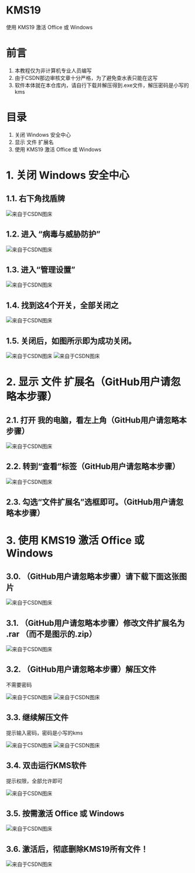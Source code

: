 # KMS19
使用 KMS19 激活 Office 或 Windows


# 前言
1. 本教程仅为非计算机专业人员编写
2. 由于CSDN那边审核文章十分严格，为了避免查水表只能在这写
3. 软件本体就在本仓库内，请自行下载并解压得到.exe文件，解压密码是小写的kms


# 目录
1. 关闭 Windows 安全中心
2. 显示 文件 扩展名
3. 使用 KMS19 激活 Office 或 Windows


# 1. 关闭 Windows 安全中心
## 1.1. 右下角找盾牌
![来自于CSDN图床](https://img-blog.csdnimg.cn/20201018111404336.png#pic_center)

## 1.2. 进入 “病毒与威胁防护”
![来自于CSDN图床](https://img-blog.csdnimg.cn/20201018111418913.png?x-oss-process=image/watermark,type_ZmFuZ3poZW5naGVpdGk,shadow_10,text_aHR0cHM6Ly9ibG9nLmNzZG4ubmV0L3dlaXhpbl80NTY4NjIwMQ==,size_16,color_FFFFFF,t_70#pic_center)

## 1.3. 进入“管理设置”
![来自于CSDN图床](https://img-blog.csdnimg.cn/20201018111431152.png?x-oss-process=image/watermark,type_ZmFuZ3poZW5naGVpdGk,shadow_10,text_aHR0cHM6Ly9ibG9nLmNzZG4ubmV0L3dlaXhpbl80NTY4NjIwMQ==,size_16,color_FFFFFF,t_70#pic_center)

## 1.4. 找到这4个开关，全部关闭之
![来自于CSDN图床](https://img-blog.csdnimg.cn/20201018111440467.png?x-oss-process=image/watermark,type_ZmFuZ3poZW5naGVpdGk,shadow_10,text_aHR0cHM6Ly9ibG9nLmNzZG4ubmV0L3dlaXhpbl80NTY4NjIwMQ==,size_16,color_FFFFFF,t_70#pic_center)

## 1.5. 关闭后，如图所示即为成功关闭。
![来自于CSDN图床](https://img-blog.csdnimg.cn/2020101811151083.png?x-oss-process=image/watermark,type_ZmFuZ3poZW5naGVpdGk,shadow_10,text_aHR0cHM6Ly9ibG9nLmNzZG4ubmV0L3dlaXhpbl80NTY4NjIwMQ==,size_16,color_FFFFFF,t_70#pic_center)
![来自于CSDN图床](https://img-blog.csdnimg.cn/20201018111531407.png#picleft)


# 2. 显示 文件 扩展名（GitHub用户请忽略本步骤）
## 2.1. 打开 我的电脑，看左上角（GitHub用户请忽略本步骤）
![来自于CSDN图床](https://img-blog.csdnimg.cn/2020101811155461.png#pic_center)

## 2.2. 转到“查看”标签（GitHub用户请忽略本步骤）
![来自于CSDN图床](https://img-blog.csdnimg.cn/20201018111604553.png?x-oss-process=image/watermark,type_ZmFuZ3poZW5naGVpdGk,shadow_10,text_aHR0cHM6Ly9ibG9nLmNzZG4ubmV0L3dlaXhpbl80NTY4NjIwMQ==,size_16,color_FFFFFF,t_70#pic_center)

## 2.3. 勾选“文件扩展名”选框即可。（GitHub用户请忽略本步骤）


# 3. 使用 KMS19 激活 Office 或 Windows
## 3.0. （GitHub用户请忽略本步骤）请下载下面这张图片
![来自于CSDN图床](https://img-blog.csdnimg.cn/20201018111622709.jpg#pic_center)

## 3.1. （GitHub用户请忽略本步骤）修改文件扩展名为 .rar （而不是图示的.zip）
![来自于CSDN图床](https://img-blog.csdnimg.cn/20201018111711379.png?x-oss-process=image/watermark,type_ZmFuZ3poZW5naGVpdGk,shadow_10,text_aHR0cHM6Ly9ibG9nLmNzZG4ubmV0L3dlaXhpbl80NTY4NjIwMQ==,size_16,color_FFFFFF,t_70#pic_center)

## 3.2. （GitHub用户请忽略本步骤）解压文件
不需要密码

![来自于CSDN图床](https://img-blog.csdnimg.cn/20201018111721834.png?x-oss-process=image/watermark,type_ZmFuZ3poZW5naGVpdGk,shadow_10,text_aHR0cHM6Ly9ibG9nLmNzZG4ubmV0L3dlaXhpbl80NTY4NjIwMQ==,size_16,color_FFFFFF,t_70#pic_center)
![来自于CSDN图床](https://img-blog.csdnimg.cn/20201018111733375.png?x-oss-process=image/watermark,type_ZmFuZ3poZW5naGVpdGk,shadow_10,text_aHR0cHM6Ly9ibG9nLmNzZG4ubmV0L3dlaXhpbl80NTY4NjIwMQ==,size_16,color_FFFFFF,t_70#pic_center)

## 3.3. 继续解压文件
提示输入密码，密码是小写的kms

![来自于CSDN图床](https://img-blog.csdnimg.cn/20201018111751239.png?x-oss-process=image/watermark,type_ZmFuZ3poZW5naGVpdGk,shadow_10,text_aHR0cHM6Ly9ibG9nLmNzZG4ubmV0L3dlaXhpbl80NTY4NjIwMQ==,size_16,color_FFFFFF,t_70#pic_center)
![来自于CSDN图床](https://img-blog.csdnimg.cn/20201018111808226.png?x-oss-process=image/watermark,type_ZmFuZ3poZW5naGVpdGk,shadow_10,text_aHR0cHM6Ly9ibG9nLmNzZG4ubmV0L3dlaXhpbl80NTY4NjIwMQ==,size_16,color_FFFFFF,t_70#pic_center)

## 3.4. 双击运行KMS软件
提示权限，全部允许即可

![来自于CSDN图床](https://img-blog.csdnimg.cn/20201018111820416.png#pic_center)

## 3.5. 按需激活 Office 或 Windows
![来自于CSDN图床](https://img-blog.csdnimg.cn/20201018111830961.png?x-oss-process=image/watermark,type_ZmFuZ3poZW5naGVpdGk,shadow_10,text_aHR0cHM6Ly9ibG9nLmNzZG4ubmV0L3dlaXhpbl80NTY4NjIwMQ==,size_16,color_FFFFFF,t_70#pic_center)

## 3.6. 激活后，彻底删除KMS19所有文件！
![来自于CSDN图床](https://img-blog.csdnimg.cn/20201018111842975.png?x-oss-process=image/watermark,type_ZmFuZ3poZW5naGVpdGk,shadow_10,text_aHR0cHM6Ly9ibG9nLmNzZG4ubmV0L3dlaXhpbl80NTY4NjIwMQ==,size_16,color_FFFFFF,t_70#pic_center)
